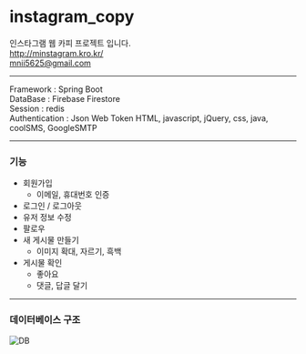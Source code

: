 # instagram_copy
인스타그램 웹 카피 프로젝트 입니다.  
http://minstagram.kro.kr/  
mnii5625@gmail.com

---

Framework : Spring Boot   
DataBase : Firebase Firestore   
Session : redis   
Authentication : Json Web Token
HTML, javascript, jQuery, css, java, coolSMS, GoogleSMTP

---


### 기능
+ 회원가입
  + 이메일, 휴대번호 인증
+ 로그인 / 로그아웃  
+ 유저 정보 수정
+ 팔로우 
+ 새 게시물 만들기
  + 이미지 확대, 자르기, 흑백
+ 게시물 확인
  + 좋아요
  + 댓글, 답글 달기 

---
### 데이터베이스 구조
![DB](https://user-images.githubusercontent.com/97099065/155853216-59353c71-8004-4caa-83c6-e3a585288af3.png)

